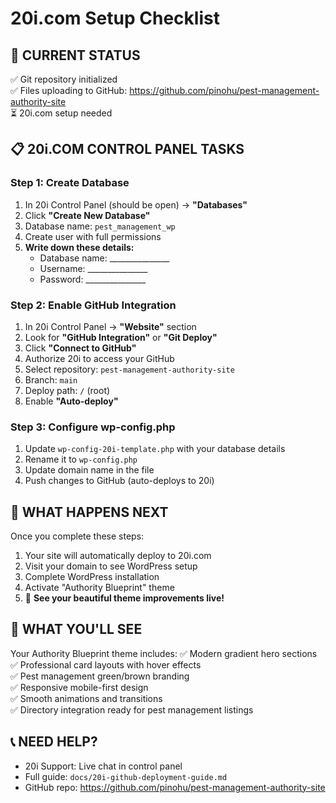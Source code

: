 # 20i.com Setup Checklist

## 🔄 CURRENT STATUS
✅ Git repository initialized  
✅ Files uploading to GitHub: https://github.com/pinohu/pest-management-authority-site  
⏳ 20i.com setup needed  

## 📋 20i.COM CONTROL PANEL TASKS

### Step 1: Create Database
1. In 20i Control Panel (should be open) → **"Databases"**
2. Click **"Create New Database"**
3. Database name: `pest_management_wp`
4. Create user with full permissions
5. **Write down these details:**
   - Database name: _______________
   - Username: _______________
   - Password: _______________

### Step 2: Enable GitHub Integration
1. In 20i Control Panel → **"Website"** section
2. Look for **"GitHub Integration"** or **"Git Deploy"**
3. Click **"Connect to GitHub"**
4. Authorize 20i to access your GitHub
5. Select repository: `pest-management-authority-site`
6. Branch: `main`
7. Deploy path: `/` (root)
8. Enable **"Auto-deploy"**

### Step 3: Configure wp-config.php
1. Update `wp-config-20i-template.php` with your database details
2. Rename it to `wp-config.php`
3. Update domain name in the file
4. Push changes to GitHub (auto-deploys to 20i)

## 🎯 WHAT HAPPENS NEXT

Once you complete these steps:
1. Your site will automatically deploy to 20i.com
2. Visit your domain to see WordPress setup
3. Complete WordPress installation
4. Activate "Authority Blueprint" theme
5. 🎉 **See your beautiful theme improvements live!**

## 🎨 WHAT YOU'LL SEE

Your Authority Blueprint theme includes:
✅ Modern gradient hero sections  
✅ Professional card layouts with hover effects  
✅ Pest management green/brown branding  
✅ Responsive mobile-first design  
✅ Smooth animations and transitions  
✅ Directory integration ready for pest management listings  

## 📞 NEED HELP?

- 20i Support: Live chat in control panel
- Full guide: `docs/20i-github-deployment-guide.md`
- GitHub repo: https://github.com/pinohu/pest-management-authority-site 